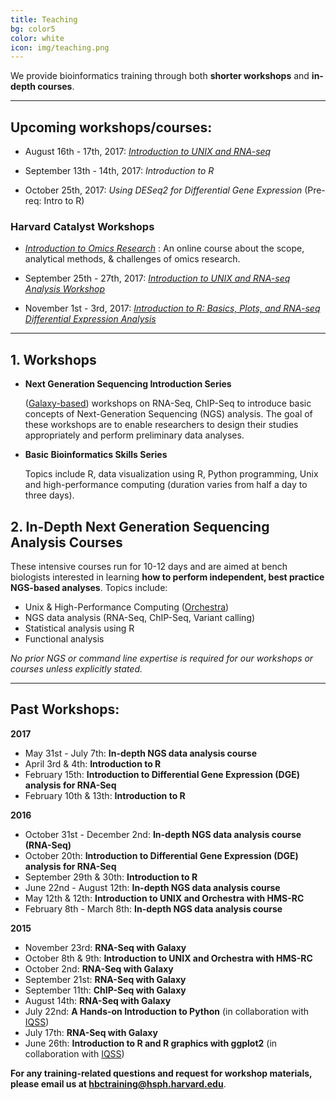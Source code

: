 ```yaml
---
title: Teaching
bg: color5
color: white
icon: img/teaching.png
---
```


We provide bioinformatics training through both **shorter workshops** and **in-depth courses**.

---

## Upcoming workshops/courses:

* August 16th - 17th, 2017: *[Introduction to UNIX and RNA-seq](https://wiki.harvard.edu/confluence/pages/viewpage.action?pageId=217225881)*

* September 13th - 14th, 2017: *Introduction to R*

* October 25th, 2017: *Using DESeq2 for Differential Gene Expression* (Pre-req: Intro to R)
  
### Harvard Catalyst Workshops

* *[Introduction to Omics Research](http://catalyst.harvard.edu/services/omics/)* : An online course about the scope, analytical methods, & challenges of omics research.

* September 25th - 27th, 2017: *[Introduction to UNIX and RNA-seq Analysis Workshop](http://catalyst.harvard.edu/services/bioinformatics-workshops/unix.html)*

* November 1st - 3rd, 2017: *[Introduction to R: Basics, Plots, and RNA-seq Differential Expression Analysis](http://catalyst.harvard.edu/services/bioinformatics-workshops/intro-to-r.html)*
 
---

## 1. Workshops 

* **Next Generation Sequencing Introduction Series**

	([Galaxy-based](https://wiki.galaxyproject.org/)) workshops on RNA-Seq, ChIP-Seq to introduce basic concepts of Next-Generation Sequencing (NGS) analysis. The goal of these workshops are to enable researchers to design their studies appropriately and perform preliminary data analyses.

* **Basic Bioinformatics Skills Series**	

	Topics include R, data visualization using R, Python programming, Unix and high-performance computing (duration varies from half a day to three days).

## 2.  In-Depth Next Generation Sequencing Analysis Courses

These intensive courses run for 10-12 days and are aimed at bench biologists interested in learning **how to perform independent, best practice NGS-based analyses**. Topics include:

- Unix & High-Performance Computing ([Orchestra](https://rc.hms.harvard.edu/#orchestra))
- NGS data analysis (RNA-Seq, ChIP-Seq, Variant calling)
- Statistical analysis using R
- Functional analysis


*No prior NGS or command line expertise is required for our workshops or courses unless explicitly stated.*

---

## Past Workshops:

**2017**

* May 31st - July 7th: **In-depth NGS data analysis course**
* April 3rd & 4th: **Introduction to R**
* February 15th: **Introduction to Differential Gene Expression (DGE) analysis for RNA-Seq**
* February 10th & 13th: **Introduction to R**

**2016**

* October 31st - December 2nd: **In-depth NGS data analysis course (RNA-Seq)**
* October 20th: **Introduction to Differential Gene Expression (DGE) analysis for RNA-Seq**
* September 29th & 30th: **Introduction to R**
* June 22nd - August 12th: **In-depth NGS data analysis course**
* May 12th & 12th: **Introduction to UNIX and Orchestra with HMS-RC**
* February 8th - March 8th: **In-depth NGS data analysis course**

**2015**

* November 23rd: **RNA-Seq with Galaxy**
* October 8th & 9th: **Introduction to UNIX and Orchestra with HMS-RC**
* October 2nd: **RNA-Seq with Galaxy**
* September 21st: **RNA-Seq with Galaxy**
* September 11th: **ChIP-Seq with Galaxy**
* August 14th: **RNA-Seq with Galaxy**
* July 22nd: **A Hands-on Introduction to Python** (in collaboration with [IQSS](http://www.iq.harvard.edu/))
* July 17th: **RNA-Seq with Galaxy**
* June 26th: **Introduction to R and R graphics with ggplot2** (in collaboration with [IQSS](http://www.iq.harvard.edu/))

**For any training-related questions and request for workshop materials, please email us at [hbctraining@hsph.harvard.edu](mailto:hbctraining@hsph.harvard.edu)**.
